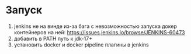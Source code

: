 # Запуск
1) jenkins не на винде из-за бага с невозможностью запуска докер контейнеров на ней: https://issues.jenkins.io/browse/JENKINS-60473
2) добавить в PATH путь к jdk-17+
3) установить docker и docker pipeline плагины в jenkins
